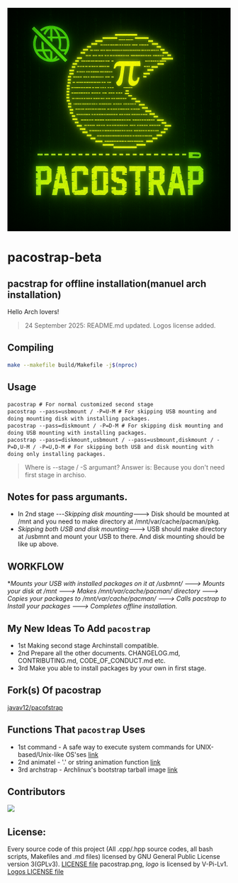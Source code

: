 ![pacostrap logo](pacostrap.png)

# pacostrap-beta
## pacstrap for offline installation(manuel arch installation)

Hello Arch lovers!
> 24 September 2025: README.md updated. Logos license added.

## Compiling
```bash
make --makefile build/Makefile -j$(nproc) 
```
## Usage
```ArchISO
pacostrap # For normal customized second stage
pacostrap --pass=usbmount / -P=U-M # For skipping USB mounting and doing mounting disk with installing packages.
pacostrap --pass=diskmount / -P=D-M # For skipping disk mounting and doing USB mounting with installing packages.
pacostrap --pass=diskmount,usbmount / --pass=usbmount,diskmount / -P=D,U-M / -P=U,D-M # For skipping both USB and disk mounting with doing only installing packages.
```
> Where is --stage / -S argumant?
> Answer is: Because you don't need first stage in archiso.  

## Notes for pass argumants.
- In 2nd stage ---*Skipping disk mounting*---> Disk should be mounted at /mnt and you need to make directory at /mnt/var/cache/pacman/pkg.
- *Skipping both USB and disk mounting*---> USB should make directory at /usbmnt and mount your USB to there. And disk mounting should be like up above.

## WORKFLOW
**Mounts your USB with installed packages on it at */usbmnt/* ---> Mounts your disk at */mnt* ---> Makes */mnt/var/cache/pacman/* directory ---> Copies your packages to */mnt/var/cache/pacman/* ---> Calls pacstrap to Install your packages ---> Completes offline installation.*


## My New Ideas To Add `pacostrap`
- 1st Making second stage Archinstall compatible.
- 2nd Prepare all the other documents. CHANGELOG.md, CONTRIBUTING.md, CODE_OF_CONDUCT.md etc.
- 3rd Make you able to install packages by your own in first stage.

## Fork(s) Of pacostrap
[javav12/pacofstrap](https://github.com/javav12/pacofstrap)

## Functions That `pacostrap` Uses
- 1st command - A safe way to execute system commands for UNIX-based/Unix-like OS'ses [link](https://gitlab.com/pigames3/command)
- 2nd animatel - '.' or string animation function [link](https://gitlab.com/pigames3/animatel)
- 3rd archstrap - Archlinux's bootstrap tarball image [link]() 

## Contributors

<a href="https://github.com/npc-gnu/pacostrap/graphs/contributors">
  <img src="https://contrib.rocks/image?repo=npc-gnu/pacostrap" />
</a>

## License:
Every source code of this project (All .cpp/.hpp source codes, all bash scripts, Makefiles and .md files) licensed by GNU General Public License version 3(GPLv3). [LICENSE file](https://github.com/npc-gnu/pacostrap/blob/ArchISO_Edition/LICENSE)
pacostrap.png, *logo* is licensed by V-Pi-Lv1. [Logos LICENSE file](https://github.com/npc-gnu/pacostrap/blob/ArchISO_Edition/LOGOS_LICENSE.md)

